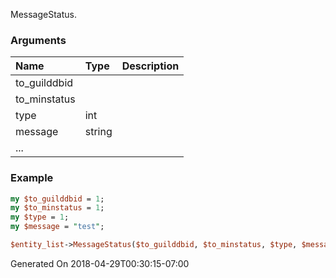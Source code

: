MessageStatus.
### Arguments
**Name**|**Type**|**Description**
:---|:---|:---
to_guilddbid||
to_minstatus||
type|int|
message|string|
...||

### Example

```perl
my $to_guilddbid = 1;
my $to_minstatus = 1;
my $type = 1;
my $message = "test";

$entity_list->MessageStatus($to_guilddbid, $to_minstatus, $type, $message, ...); # Returns void
```


Generated On 2018-04-29T00:30:15-07:00
